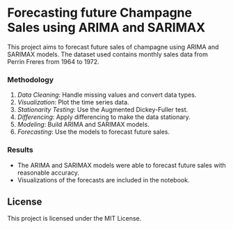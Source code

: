 # Forecasting future Champagne Sales using ARIMA and SARIMAX

This project aims to forecast future sales of champagne using ARIMA and SARIMAX models. The dataset used contains monthly sales data from Perrin Freres from 1964 to 1972.

### Methodology
1. *Data Cleaning*: Handle missing values and convert data types.
2. *Visualization*: Plot the time series data.
3. *Stationarity Testing*: Use the Augmented Dickey-Fuller test.
4. *Differencing*: Apply differencing to make the data stationary.
5. *Modeling*: Build ARIMA and SARIMAX models.
6. *Forecasting*: Use the models to forecast future sales.

### Results
- The ARIMA and SARIMAX models were able to forecast future sales with reasonable accuracy.
- Visualizations of the forecasts are included in the notebook.

## License
This project is licensed under the MIT License.
